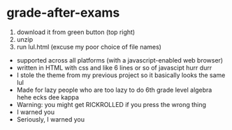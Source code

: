 # grade-after-exams

1. download it from green button (top right)
2. unzip
3. run lul.html (excuse my poor choice of file names)

- supported across all platforms (with a javascript-enabled web browser)
- written in HTML with css and like 6 lines or so of javascipt hurr durr
- I stole the theme from my previous project so it basically looks the same lul
- Made for lazy people who are too lazy to do 6th grade level algebra hehe ecks dee kappa
- Warning: you might get RICKROLLED if you press the wrong thing
- I warned you
- Seriously, I warned you

